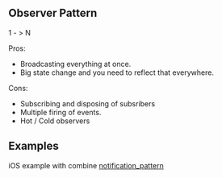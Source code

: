 ## Observer Pattern

1 - > N 

Pros:
- Broadcasting everything at once.
- Big state change and you need to reflect that everywhere.

Cons:
- Subscribing and disposing of subsribers
- Multiple firing of events.
- Hot / Cold observers





## Examples

iOS example with combine [notification_pattern](ios/lifecycle/notification_pattern.md)